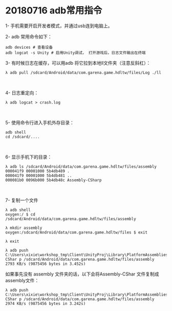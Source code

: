 # 20180716 adb常用指令

1- 手机需要开启开发者模式，并通过usb连到电脑上。

2- adb 常用命令如下：

```shell
adb devices	# 查看设备
adb logcat -s Unity # 启用Unity调试， 打开游戏后，日志文件输出在终端
```



3- 有时候日志在缓存，可以用adb 将它拉到本地ll文件夹（注意反斜杠）：

```shell
λ adb pull /sdcard/Android/data/com.garena.game.hdltw/files/Log ./ll
```

<br>

4- 日志重定向：

```shell
λ adb logcat > crash.log
```

<br>

5- 使用命令行进入手机外存目录：

```shell
adb shell
cd /sdcard/....
```

<br>

6- 显示手机下的目录：

```shell
λ adb ls /sdcard/Android/data/com.garena.game.hdltw/files/assembly
000041f9 00001000 5b4db489 .
000041f9 00001000 5b4db481 ..
000081b0 0096b000 5b4db48c Assembly-CSharp
```

<br>

7- 复制一个文件

```shell
λ adb shell
oxygen:/ $ cd /sdcard/Android/data/com.garena.game.hdltw/files/assembly

λ mkdir assembly
oxygen:/sdcard/Android/data/com.garena.game.hdltw/files $ exit

λ exit

λ adb push C:\Users\xixie\workshop_tmp\Client\UnityProj\Library\PlatformAssemblies\Assembly-CShar p /sdcard/Android/data/com.garena.game.hdltw/files/assembly
2793 KB/s (9875456 bytes in 3.452s)
```

如果事先没有 assembly 文件夹的话，以下会将Assembly-CShar 文件复制成assembly文件：

```shell
λ adb push C:\Users\xixie\workshop_tmp\Client\UnityProj\Library\PlatformAssemblies\Assembly-CShar p /sdcard/Android/data/com.garena.game.hdltw/files/assembly
2974 KB/s (9875456 bytes in 3.242s)
```






